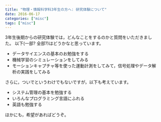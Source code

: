 ```yaml
---
title: "物理・情報科学科3年生の方へ: 研究体験について"
date: 2016-06-17
categories: ["misc"]
tags: ["misc"]
---
```


3年生後期からの研究体験では，どんなことをするのかと質問をいただきました。
以下(一部? 全部?)はどうかなと思っています。

- データサイエンスの基本のお勉強をする
- 機械学習のシミュレーションをしてみる
- モーションキャプチャ等を使った運動計測をしてみて，信号処理やデータ解析の実践をしてみる

<!--more-->

さらに，ついでというわけでもないですが，以下も考えています。

- システム管理の基本を勉強する
- いろんなプログラミング言語にふれる
- 英語も勉強する

ほかにも，希望があればどうぞ。



